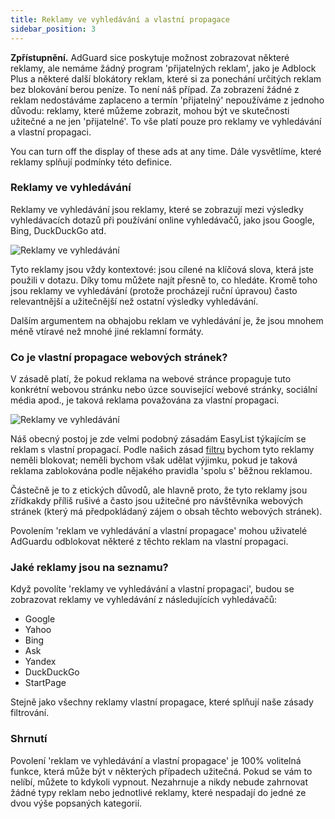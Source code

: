 ```yaml
---
title: Reklamy ve vyhledávání a vlastní propagace
sidebar_position: 3
---
```


**Zpřístupnění.** AdGuard sice poskytuje možnost zobrazovat některé reklamy, ale nemáme žádný program 'přijatelných reklam', jako je Adblock Plus a některé další blokátory reklam, které si za ponechání určitých reklam bez blokování berou peníze. To není náš případ. Za zobrazení žádné z reklam nedostáváme zaplaceno a termín 'přijatelný' nepoužíváme z jednoho důvodu: reklamy, které můžeme zobrazit, mohou být ve skutečnosti užitečné a ne jen 'přijatelné'. To vše platí pouze pro reklamy ve vyhledávání a vlastní propagaci.

You can turn off the display of these ads at any time. Dále vysvětlíme, které reklamy splňují podmínky této definice.

### Reklamy ve vyhledávání

Reklamy ve vyhledávání jsou reklamy, které se zobrazují mezi výsledky vyhledávacích dotazů při používání online vyhledávačů, jako jsou Google, Bing, DuckDuckGo atd.

![Reklamy ve vyhledávání](https://cdn.adtidy.org/content/kb/ad_blocker/general/googlead.jpg)

Tyto reklamy jsou vždy kontextové: jsou cílené na klíčová slova, která jste použili v dotazu. Díky tomu můžete najít přesně to, co hledáte. Kromě toho jsou reklamy ve vyhledávání (protože procházejí ruční úpravou) často relevantnější a užitečnější než ostatní výsledky vyhledávání.

Dalším argumentem na obhajobu reklam ve vyhledávání je, že jsou mnohem méně vtíravé než mnohé jiné reklamní formáty.

### Co je vlastní propagace webových stránek?

V zásadě platí, že pokud reklama na webové stránce propaguje tuto konkrétní webovou stránku nebo úzce související webové stránky, sociální média apod., je taková reklama považována za vlastní propagaci.

![Reklamy ve vyhledávání](https://cdn.adtidy.org/content/kb/ad_blocker/general/echodot.jpg)

Náš obecný postoj je zde velmi podobný zásadám EasyList týkajícím se reklam s vlastní propagací. Podle našich zásad [filtru](../filter-policy) bychom tyto reklamy neměli blokovat; neměli bychom však udělat výjimku, pokud je taková reklama zablokována podle nějakého pravidla 'spolu s' běžnou reklamou.

Částečně je to z etických důvodů, ale hlavně proto, že tyto reklamy jsou zřídkakdy příliš rušivé a často jsou užitečné pro návštěvníka webových stránek (který má předpokládaný zájem o obsah těchto webových stránek).

Povolením 'reklam ve vyhledávání a vlastní propagace' mohou uživatelé AdGuardu odblokovat některé z těchto reklam na vlastní propagaci.

### Jaké reklamy jsou na seznamu?

Když povolíte 'reklamy ve vyhledávání a vlastní propagaci', budou se zobrazovat reklamy ve vyhledávání z následujících vyhledávačů:

* Google
* Yahoo
* Bing
* Ask
* Yandex
* DuckDuckGo
* StartPage

Stejně jako všechny reklamy vlastní propagace, které splňují naše zásady filtrování.

### Shrnutí

Povolení 'reklam ve vyhledávání a vlastní propagace' je 100% volitelná funkce, která může být v některých případech užitečná. Pokud se vám to nelíbí, můžete to kdykoli vypnout. Nezahrnuje a nikdy nebude zahrnovat žádné typy reklam nebo jednotlivé reklamy, které nespadají do jedné ze dvou výše popsaných kategorií.